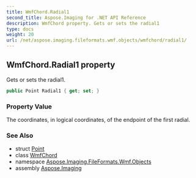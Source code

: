 ```yaml
---
title: WmfChord.Radial1
second_title: Aspose.Imaging for .NET API Reference
description: WmfChord property. Gets or sets the radial1
type: docs
weight: 20
url: /net/aspose.imaging.fileformats.wmf.objects/wmfchord/radial1/
---
```

## WmfChord.Radial1 property

Gets or sets the radial1.

```csharp
public Point Radial1 { get; set; }
```

### Property Value

The coordinates, in logical coordinates, of the endpoint of the first radial.

### See Also

* struct [Point](../../../aspose.imaging/point/)
* class [WmfChord](../)
* namespace [Aspose.Imaging.FileFormats.Wmf.Objects](../../wmfchord/)
* assembly [Aspose.Imaging](../../../)


